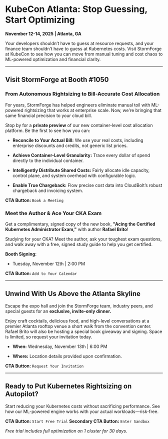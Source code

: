 # KubeCon Atlanta: Stop Guessing, Start Optimizing

**November 12-14, 2025 | Atlanta, GA**

Your developers shouldn’t have to guess at resource requests, and your finance team shouldn’t have to guess at Kubernetes costs. Visit StormForge at KubeCon to see how you can move from manual tuning and cost chaos to ML-powered optimization and financial clarity.

---

## Visit StormForge at Booth #1050

### **From Autonomous Rightsizing to Bill-Accurate Cost Allocation**

For years, StormForge has helped engineers eliminate manual toil with ML-powered rightsizing that works at enterprise scale. Now, we're bringing that same financial precision to your cloud bill.

Stop by for a **private preview** of our new container-level cost allocation platform. Be the first to see how you can:

- **Reconcile to Your Actual Bill:** We use your real costs, including enterprise discounts and credits, not generic list prices.
- **Achieve Container-Level Granularity:** Trace every dollar of spend directly to the individual container.
    
- **Intelligently Distribute Shared Costs:** Fairly allocate idle capacity, control plane, and system overhead with configurable logic.
    
- **Enable True Chargeback:** Flow precise cost data into CloudBolt’s robust chargeback and invoicing system.
    

**CTA Button:** `Book a Meeting`

### **Meet the Author & Ace Your CKA Exam**

Get a complimentary, signed copy of the new book, **"Acing the Certified Kubernetes Administrator Exam,"** with author **Rafael Brito**!

Studying for your CKA? Meet the author, ask your toughest exam questions, and walk away with a free, signed study guide to help you get certified.

**Booth Signing:**

- Tuesday, November 12th | 2:00 PM
    

**CTA Button:** `Add to Your Calendar`

---

## Unwind With Us Above the Atlanta Skyline

Escape the expo hall and join the StormForge team, industry peers, and special guests for an **exclusive, invite-only dinner.**

Enjoy craft cocktails, delicious food, and high-level conversations at a premier Atlanta rooftop venue a short walk from the convention center. Rafael Brito will also be hosting a special book giveaway and signing. Space is limited, so request your invitation today.

- **When:** Wednesday, November 13th | 6:00 PM
    
- **Where:** Location details provided upon confirmation.
    

**CTA Button:** `Request Your Invitation`

---

## Ready to Put Kubernetes Rightsizing on Autopilot?

Start reducing your Kubernetes costs without sacrificing performance. See how our ML-powered engine works with your actual workloads—risk-free.

**CTA Button:** `Start Free Trial` **Secondary CTA Button:** `Enter Sandbox`

_Free trial includes full optimization on 1 cluster for 30 days._